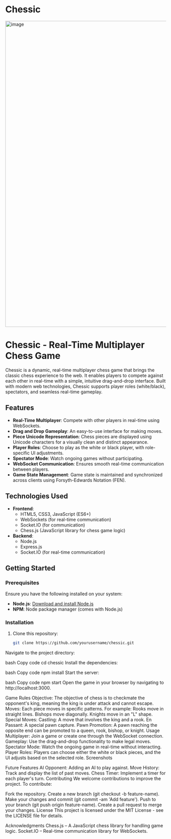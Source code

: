 # Chessic
<img width="956" alt="image" src="https://github.com/user-attachments/assets/8508afa1-63ee-4ec3-8364-3ef02216bf63" />

# Chessic - Real-Time Multiplayer Chess Game

Chessic is a dynamic, real-time multiplayer chess game that brings the classic chess experience to the web. It enables players to compete against each other in real-time with a simple, intuitive drag-and-drop interface. Built with modern web technologies, Chessic supports player roles (white/black), spectators, and seamless real-time gameplay.

## Features

- **Real-Time Multiplayer**: Compete with other players in real-time using WebSockets.
- **Drag and Drop Gameplay**: An easy-to-use interface for making moves.
- **Piece Unicode Representation**: Chess pieces are displayed using Unicode characters for a visually clean and distinct appearance.
- **Player Roles**: Choose to play as the white or black player, with role-specific UI adjustments.
- **Spectator Mode**: Watch ongoing games without participating.
- **WebSocket Communication**: Ensures smooth real-time communication between players.
- **Game State Management**: Game state is maintained and synchronized across clients using Forsyth-Edwards Notation (FEN).

## Technologies Used

- **Frontend**: 
  - HTML5, CSS3, JavaScript (ES6+)
  - WebSockets (for real-time communication)
  - Socket.IO (for communication)
  - Chess.js (JavaScript library for chess game logic)
- **Backend**: 
  - Node.js
  - Express.js
  - Socket.IO (for real-time communication)

## Getting Started

### Prerequisites

Ensure you have the following installed on your system:

- **Node.js**: [Download and install Node.js](https://nodejs.org/)
- **NPM**: Node package manager (comes with Node.js)

### Installation

1. Clone this repository:

   ```bash
   git clone https://github.com/yourusername/chessic.git
Navigate to the project directory:

bash
Copy code
cd chessic
Install the dependencies:

bash
Copy code
npm install
Start the server:

bash
Copy code
npm start
Open the game in your browser by navigating to http://localhost:3000.

Game Rules
Objective: The objective of chess is to checkmate the opponent's king, meaning the king is under attack and cannot escape.
Moves: Each piece moves in specific patterns. For example:
Rooks move in straight lines.
Bishops move diagonally.
Knights move in an "L" shape.
Special Moves:
Castling: A move that involves the king and a rook.
En Passant: A special pawn capture.
Pawn Promotion: A pawn reaching the opposite end can be promoted to a queen, rook, bishop, or knight.
Usage
Multiplayer: Join a game or create one through the WebSocket connection.
Gameplay: Use the drag-and-drop functionality to make legal moves.
Spectator Mode: Watch the ongoing game in real-time without interacting.
Player Roles: Players can choose either the white or black pieces, and the UI adjusts based on the selected role.
Screenshots

Future Features
AI Opponent: Adding an AI to play against.
Move History: Track and display the list of past moves.
Chess Timer: Implement a timer for each player's turn.
Contributing
We welcome contributions to improve the project. To contribute:

Fork the repository.
Create a new branch (git checkout -b feature-name).
Make your changes and commit (git commit -am 'Add feature').
Push to your branch (git push origin feature-name).
Create a pull request to merge your changes.
License
This project is licensed under the MIT License - see the LICENSE file for details.

Acknowledgments
Chess.js – A JavaScript chess library for handling game logic.
Socket.IO – Real-time communication library for WebSockets.
